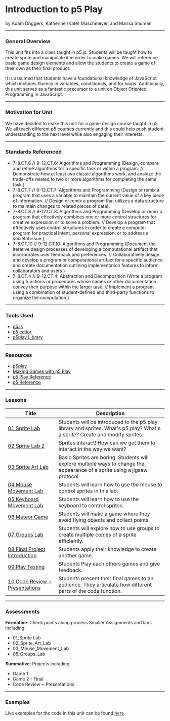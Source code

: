 # Introduction to p5 Play
by Adam Driggers, Katherine (Kate) Maschmeyer, and Marisa Shuman

-----

### General Overview
This unit fits into a class taught in p5.js. Students will be taught how to create sprite and manipulate it in order to make games. We will reference basic game design elements and allow the students to create a game of their own as their final product.

It is assumed that students have a foundational knowledge of JavaScript which includes fluency in variables, conditionals, and for loops. Additionally, this unit serves as a fantastic precursor to a unit on Object Oriented Programming in JavaScript.

---

### Motivation for Unit
We have decided to make this unit for a game design course taught in p5. We all teach different p5 courses currently and this could help push student understanding to the next level while also engaging their interests.

---

### Standards Referenced
* 7-8.CT.6 // 9-12.CT.6: Algorithms and Programming (Design, compare and refine algorithms for a specific task or within a program. // Demonstrate how at least two classic algorithms work, and analyze the trade-offs related to two or more algorithms for completing the same task.)
* 7-8.CT.7 // 9-12.CT.7: Algorithms and Programming (Design or remix a program that uses a variable to maintain the current value of a key piece of information. // Design or remix a program that utilizes a data structure to maintain changes to related pieces of data).
* 7-8.CT.8 // 9-12.CT.8: Algorithms and Programming (Develop or remix a program that effectively combines one or more control structures for creative expression or to solve a problem. // Develop a program that effectively uses control structures in order to create a computer program for practical intent, personal expression, or to address a societal issue.)
* 7-8.CT.10 // 9-12.CT.10: Algorithms and Programming (Document the iterative design processes of developing a computational artifact that incorporates user feedback and preferences. // Collaboratively design and develop a program or computational artifact for a specific audience and create documentation outlining implementation features to inform collaborators and users.)
* 7-8.CT.4 // 9-12.CT.4: Abstraction and Decomposition (Write a program using functions or procedures whose names or other documentation convey their purpose within the larger task. // Implement a program using a combination of student-defined and third-party functions to organize the computation.)

---

### Tools Used
* [p5.js](https://p5js.org/)
* [p5 editor](https://editor.p5js.org/)
* [p5play Library](https://p5play.org/)

---

### Resources
* [p5play](https://p5play.org/)
* [Making Games with p5 Play](https://creative-coding.decontextualize.com/making-games-with-p5-play/)
* [p5 Play Reference](https://p5play.org/docs/)
* [p5 Reference](https://p5js.org/reference/)

---

### Lessons

| Title                      | Description |
|----------------------------|-------------|
| [01 Sprite Lab](lessons/01_SpriteLab) | Students will be introduced to the p5.play library and sprites. What's p5.play?  What's a sprite? Create and modify sprites.                    |
| [02 Sprite Lab 2](lessons/02_SpriteLab2) | Sprites interact!  How can we get them to interact in the way we want?                     |
| [03 Sprite Art Lab](lessons/03_SpriteArtLab) | Basic Sprites are boring. Students will explore multiple ways to change the appearance of a sprite using a jigsaw protocol. |
| [04 Mouse Movement Lab](lessons/04_mouse) | Students will learn how to use the mouse to control sprites in this lab.  |
| [05 Keyboard Movement Lab](lessons/05_keyboard) | Students will learn how to use the keyboard to control sprites. |
| [06 Meteor Game](lessons/06_game01) | Students will make a game where they avoid flying objects and collect points. |
| [07 Groups Lab](lessons/07_groups) | Students will explore how to use groups to create multiple copies of a sprite efficiently. |
| [08 Final Project Introduction](lessons/08_final) | Students apply their knowledge to create another game. |
| [09 Play Testing](lessons/09_playtesting) | Students Play each others games and give feedback. |
| [10 Code Review + Presentations](lessons/10_codereview) | Students present their final games to an audience. They articulate how different parts of the code function. |

---

### Assessments
**Formative**: Check points along process
Smaller Assignments and labs including:
* 01_Sprite Lab
* 02_Sprite_Art_Lab
* 03_Mouse_Movement_Lab
* 05_Groups_Lab

**Summative**: Projects including:
* Game 1
* Game 2 - Final
* Code Review + Presentations

---

### Examples
Live examples for the code in this unit can be found [here](https://awdriggs.github.io/p5PlayIntro/).


